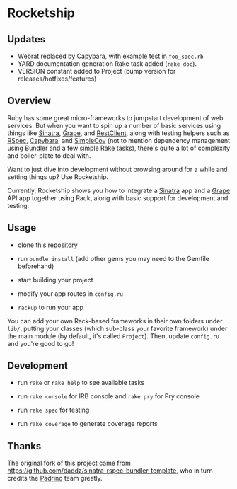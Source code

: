 # Rocketship

## Updates

- Webrat replaced by Capybara, with example test in `foo_spec.rb`
- YARD documentation generation Rake task added (`rake doc`).
- VERSION constant added to Project (bump version for releases/hotfixes/features)

## Overview

Ruby has some great micro-frameworks to jumpstart development of web services. But when you want to spin up a number of basic services using things like [Sinatra](https://github.com/sinatra), [Grape](https://github.com/intridea/grape), and [RestClient](https://github.com/adamwiggins/rest-client), along with testing helpers such as [RSpec](https://github.com/rspec/rspec), [Capybara](https://github.com/jnicklas/capybara), and [SimpleCov](https://github.com/colszowka/simplecov) (not to mention dependency management using [Bundler](https://github.com/bundler/bundler) and a few simple Rake tasks), there's quite a lot of complexity and boiler-plate to deal with.

Want to just dive into development without browsing around for a while and setting things up? Use Rocketship. 

Currently, Rocketship shows you how to integrate a [Sinatra](https://github.com/sinatra) app and a [Grape](https://github.com/intridea/grape) API app together using Rack, along with basic support for development and testing.

## Usage

- clone this repository

- run `bundle install` (add other gems you may need to the Gemfile beforehand)

- start building your project

- modify your app routes in `config.ru`

- `rackup` to run your app

You can add your own Rack-based frameworks in their own folders under `lib/`, putting your classes (which sub-class your favorite framework) under the main module (by default, it's called `Project`). Then, update `config.ru` and you're good to go!

## Development

- run `rake` or `rake help` to see available tasks

- run `rake console` for IRB console and `rake pry` for Pry console

- run `rake spec` for testing

- run `rake coverage` to generate coverage reports

## Thanks

The original fork of this project came from https://github.com/daddz/sinatra-rspec-bundler-template, who in turn credits the [Padrino](http://www.padrinorb.com/) team greatly.
